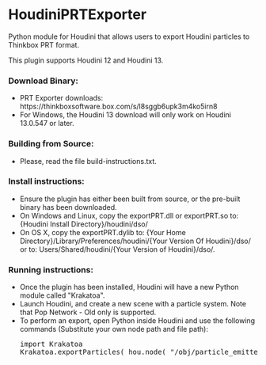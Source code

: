 <h1>
	HoudiniPRTExporter
</h1>
<p>
	Python module for Houdini that allows users to export Houdini particles to Thinkbox PRT format.
</p>
<p>
	This plugin supports Houdini 12 and Houdini 13. 
</p>
<h3>
	Download Binary:
</h3>
<ul>
	<li>
		PRT Exporter downloads: https://thinkboxsoftware.box.com/s/l8sggb6upk3m4ko5irn8
	</li>
	<li>
		For Windows, the Houdini 13 download will only work on Houdini 13.0.547 or later.
	</li>
</ul>
<h3>
	Building from Source: 
</h3>
<ul>
	<li>
		Please, read the file build-instructions.txt.
	</li>
</ul>
<h3>
	Install instructions:
</h3>
<ul>
	<li>
		Ensure the plugin has either been built from source, or the pre-built binary has been downloaded.
	</li>
	<li>
		On Windows and Linux, copy the exportPRT.dll or exportPRT.so to: {Houdini Install Directory}/houdini/dso/
	</li>
	<li>
		On OS X, copy the exportPRT.dylib to: {Your Home Directory}/Library/Preferences/houdini/{Your Version Of Houdini}/dso/ or to: Users/Shared/houdini/{Your Version of Houdini}/dso/.
	</li>
</ul>
<h3>
	Running instructions:
</h3>
<ul>
	<li>
		Once the plugin has been installed, Houdini will have a new Python module called "Krakatoa".
	</li>
	<li>
		Launch Houdini, and create a new scene with a particle system. Note that Pop Network - Old only is supported.
	<li>
		To perform an export, open Python inside Houdini and use the following commands (Substitute your own node path and file path):
		<pre>
import Krakatoa
Krakatoa.exportParticles( hou.node( "/obj/particle_emitter1/popnet1" ), "my_path/output_particles.prt" )
		</pre>
	</li>
</ul>
